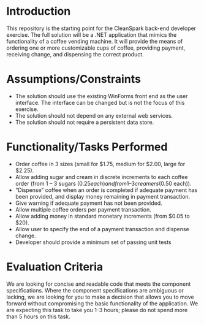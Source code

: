 # Introduction 
This repository is the starting point for the CleanSpark back-end developer exercise. The full solution will be a .NET application that mimics the functionality of a coffee vending machine. 
It will provide the means of ordering one or more customizable cups of coffee, providing payment, receiving change, and dispensing the correct product. 

# Assumptions/Constraints
- The solution should use the existing WinForms front end as the user interface. The interface can be changed but is not the focus of this exercise.
- The solution should not depend on any external web services.
- The solution should not require a persistent data store.

# Functionality/Tasks Performed
- Order coffee in 3 sizes (small for $1.75, medium for $2.00, large for $2.25).
- Allow adding sugar and cream in discrete increments to each coffee order (from 1 – 3 sugars ($0.25 each) and from 1 – 3 creamers ($0.50 each)).
- “Dispense” coffee when an order is completed if adequate payment has been provided, and display money remaining in payment transaction.
- Give warning if adequate payment has not been provided.
- Allow multiple coffee orders per payment transaction.
- Allow adding money in standard monetary increments (from $0.05 to $20).
- Allow user to specify the end of a payment transaction and dispense change.
- Developer should provide a minimum set of passing unit tests
 
# Evaluation Criteria
We are looking for concise and readable code that meets the component specifications. Where the component specifications are ambiguous or lacking, 
we are looking for you to make a decision that allows you to move forward without compromising the basic functionality of the application. 
We are expecting this task to take you 1-3 hours; please do not spend more than 5 hours on this task.